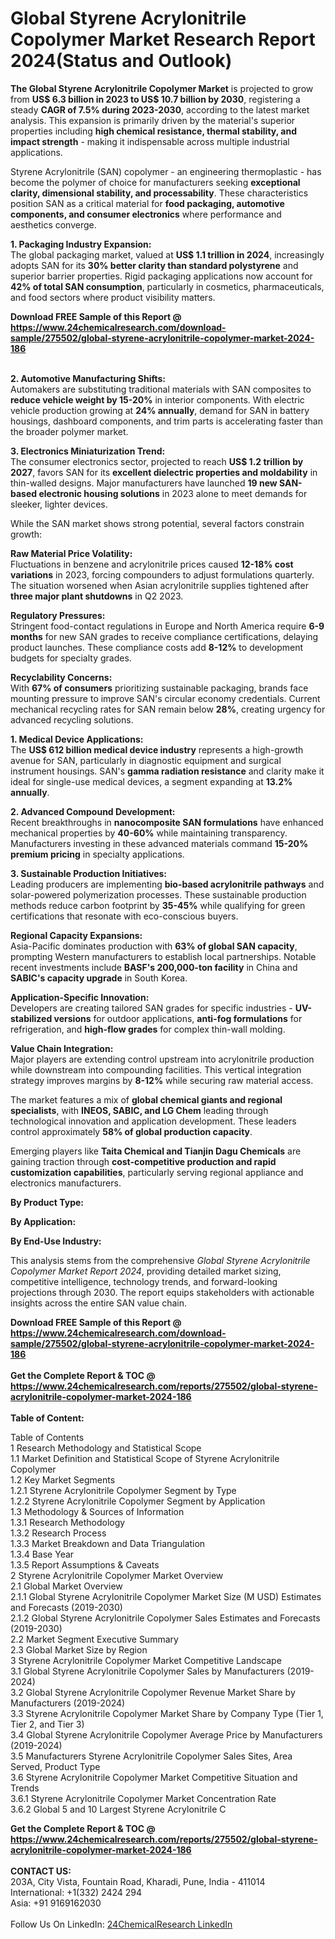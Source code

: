 <h1>Global Styrene Acrylonitrile Copolymer Market Research Report 2024(Status and Outlook)</h1><p><strong>The Global Styrene Acrylonitrile Copolymer Market</strong> is projected to grow from <strong>US$ 6.3 billion in 2023 to US$ 10.7 billion by 2030</strong>, registering a steady <strong>CAGR of 7.5% during 2023-2030</strong>, according to the latest market analysis. This expansion is primarily driven by the material's superior properties including <strong>high chemical resistance, thermal stability, and impact strength</strong> - making it indispensable across multiple industrial applications.</p><p>Styrene Acrylonitrile (SAN) copolymer - an engineering thermoplastic - has become the polymer of choice for manufacturers seeking <strong>exceptional clarity, dimensional stability, and processability</strong>. These characteristics position SAN as a critical material for <strong>food packaging, automotive components, and consumer electronics</strong> where performance and aesthetics converge.</p><p><strong>1. Packaging Industry Expansion:</strong><br>
The global packaging market, valued at <strong>US$ 1.1 trillion in 2024</strong>, increasingly adopts SAN for its <strong>30% better clarity than standard polystyrene</strong> and superior barrier properties. Rigid packaging applications now account for <strong>42% of total SAN consumption</strong>, particularly in cosmetics, pharmaceuticals, and food sectors where product visibility matters.</p><div><b>Download FREE Sample of this Report @ 
            <a href="https://www.24chemicalresearch.com/download-sample/275502/global-styrene-acrylonitrile-copolymer-market-2024-186">
            https://www.24chemicalresearch.com/download-sample/275502/global-styrene-acrylonitrile-copolymer-market-2024-186</a></b></div><br><p><strong>2. Automotive Manufacturing Shifts:</strong><br>
Automakers are substituting traditional materials with SAN composites to <strong>reduce vehicle weight by 15-20%</strong> in interior components. With electric vehicle production growing at <strong>24% annually</strong>, demand for SAN in battery housings, dashboard components, and trim parts is accelerating faster than the broader polymer market.</p><p><strong>3. Electronics Miniaturization Trend:</strong><br>
The consumer electronics sector, projected to reach <strong>US$ 1.2 trillion by 2027</strong>, favors SAN for its <strong>excellent dielectric properties and moldability</strong> in thin-walled designs. Major manufacturers have launched <strong>19 new SAN-based electronic housing solutions</strong> in 2023 alone to meet demands for sleeker, lighter devices.</p><p>While the SAN market shows strong potential, several factors constrain growth:</p><p><strong>Raw Material Price Volatility:</strong><br>
	Fluctuations in benzene and acrylonitrile prices caused <strong>12-18% cost variations</strong> in 2023, forcing compounders to adjust formulations quarterly. The situation worsened when Asian acrylonitrile supplies tightened after <strong>three major plant shutdowns</strong> in Q2 2023.</p><p><strong>Regulatory Pressures:</strong><br>
	Stringent food-contact regulations in Europe and North America require <strong>6-9 months</strong> for new SAN grades to receive compliance certifications, delaying product launches. These compliance costs add <strong>8-12%</strong> to development budgets for specialty grades.</p><p><strong>Recyclability Concerns:</strong><br>
	With <strong>67% of consumers</strong> prioritizing sustainable packaging, brands face mounting pressure to improve SAN's circular economy credentials. Current mechanical recycling rates for SAN remain below <strong>28%</strong>, creating urgency for advanced recycling solutions.</p><p><strong>1. Medical Device Applications:</strong><br>
The <strong>US$ 612 billion medical device industry</strong> represents a high-growth avenue for SAN, particularly in diagnostic equipment and surgical instrument housings. SAN's <strong>gamma radiation resistance</strong> and clarity make it ideal for single-use medical devices, a segment expanding at <strong>13.2% annually</strong>.</p><p><strong>2. Advanced Compound Development:</strong><br>
Recent breakthroughs in <strong>nanocomposite SAN formulations</strong> have enhanced mechanical properties by <strong>40-60%</strong> while maintaining transparency. Manufacturers investing in these advanced materials command <strong>15-20% premium pricing</strong> in specialty applications.</p><p><strong>3. Sustainable Production Initiatives:</strong><br>
Leading producers are implementing <strong>bio-based acrylonitrile pathways</strong> and solar-powered polymerization processes. These sustainable production methods reduce carbon footprint by <strong>35-45%</strong> while qualifying for green certifications that resonate with eco-conscious buyers.</p><p><strong>Regional Capacity Expansions:</strong><br>
	Asia-Pacific dominates production with <strong>63% of global SAN capacity</strong>, prompting Western manufacturers to establish local partnerships. Notable recent investments include <strong>BASF's 200,000-ton facility</strong> in China and <strong>SABIC's capacity upgrade</strong> in South Korea.</p><p><strong>Application-Specific Innovation:</strong><br>
	Developers are creating tailored SAN grades for specific industries - <strong>UV-stabilized versions</strong> for outdoor applications, <strong>anti-fog formulations</strong> for refrigeration, and <strong>high-flow grades</strong> for complex thin-wall molding.</p><p><strong>Value Chain Integration:</strong><br>
	Major players are extending control upstream into acrylonitrile production while downstream into compounding facilities. This vertical integration strategy improves margins by <strong>8-12%</strong> while securing raw material access.</p><p>The market features a mix of <strong>global chemical giants and regional specialists</strong>, with <strong>INEOS, SABIC, and LG Chem</strong> leading through technological innovation and application development. These leaders control approximately <strong>58% of global production capacity</strong>.</p><p>Emerging players like <strong>Taita Chemical and Tianjin Dagu Chemicals</strong> are gaining traction through <strong>cost-competitive production and rapid customization capabilities</strong>, particularly serving regional appliance and electronics manufacturers.</p><p><strong>By Product Type:</strong></p><p><strong>By Application:</strong></p><p><strong>By End-Use Industry:</strong></p><p>This analysis stems from the comprehensive <em>Global Styrene Acrylonitrile Copolymer Market Report 2024</em>, providing detailed market sizing, competitive intelligence, technology trends, and forward-looking projections through 2030. The report equips stakeholders with actionable insights across the entire SAN value chain.</p><div><b>Download FREE Sample of this Report @ 
            <a href="https://www.24chemicalresearch.com/download-sample/275502/global-styrene-acrylonitrile-copolymer-market-2024-186">
            https://www.24chemicalresearch.com/download-sample/275502/global-styrene-acrylonitrile-copolymer-market-2024-186</a></b></div><br><div><b>Get the Complete Report & TOC @ 
            <a href="https://www.24chemicalresearch.com/reports/275502/global-styrene-acrylonitrile-copolymer-market-2024-186">
            https://www.24chemicalresearch.com/reports/275502/global-styrene-acrylonitrile-copolymer-market-2024-186</a></b></div><br>
            <b>Table of Content:</b><p>Table of Contents<br />
1 Research Methodology and Statistical Scope<br />
1.1 Market Definition and Statistical Scope of Styrene Acrylonitrile Copolymer<br />
1.2 Key Market Segments<br />
1.2.1 Styrene Acrylonitrile Copolymer Segment by Type<br />
1.2.2 Styrene Acrylonitrile Copolymer Segment by Application<br />
1.3 Methodology & Sources of Information<br />
1.3.1 Research Methodology<br />
1.3.2 Research Process<br />
1.3.3 Market Breakdown and Data Triangulation<br />
1.3.4 Base Year<br />
1.3.5 Report Assumptions & Caveats<br />
2 Styrene Acrylonitrile Copolymer Market Overview<br />
2.1 Global Market Overview<br />
2.1.1 Global Styrene Acrylonitrile Copolymer Market Size (M USD) Estimates and Forecasts (2019-2030)<br />
2.1.2 Global Styrene Acrylonitrile Copolymer Sales Estimates and Forecasts (2019-2030)<br />
2.2 Market Segment Executive Summary<br />
2.3 Global Market Size by Region<br />
3 Styrene Acrylonitrile Copolymer Market Competitive Landscape<br />
3.1 Global Styrene Acrylonitrile Copolymer Sales by Manufacturers (2019-2024)<br />
3.2 Global Styrene Acrylonitrile Copolymer Revenue Market Share by Manufacturers (2019-2024)<br />
3.3 Styrene Acrylonitrile Copolymer Market Share by Company Type (Tier 1, Tier 2, and Tier 3)<br />
3.4 Global Styrene Acrylonitrile Copolymer Average Price by Manufacturers (2019-2024)<br />
3.5 Manufacturers Styrene Acrylonitrile Copolymer Sales Sites, Area Served, Product Type<br />
3.6 Styrene Acrylonitrile Copolymer Market Competitive Situation and Trends<br />
3.6.1 Styrene Acrylonitrile Copolymer Market Concentration Rate<br />
3.6.2 Global 5 and 10 Largest Styrene Acrylonitrile C</p><div><b>Get the Complete Report & TOC @ 
            <a href="https://www.24chemicalresearch.com/reports/275502/global-styrene-acrylonitrile-copolymer-market-2024-186">
            https://www.24chemicalresearch.com/reports/275502/global-styrene-acrylonitrile-copolymer-market-2024-186</a></b></div><br><b>CONTACT US:</b><br>
            203A, City Vista, Fountain Road, Kharadi, Pune, India - 411014<br>
            International: +1(332) 2424 294<br>
            Asia: +91 9169162030 <br><br>
            Follow Us On LinkedIn: <a href="https://www.linkedin.com/company/24chemicalresearch/">24ChemicalResearch LinkedIn</a>